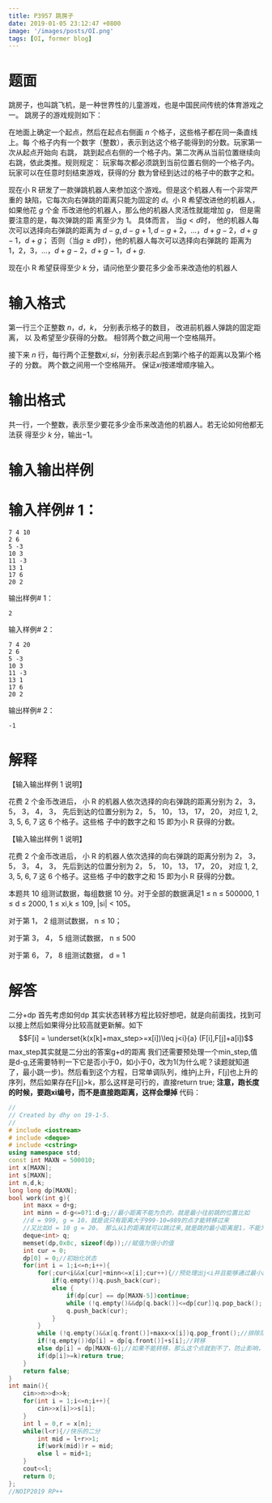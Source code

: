 ```yaml
---
title: P3957 跳房子
date: 2019-01-05 23:12:47 +0800
image: '/images/posts/OI.png'
tags: [OI, former blog]
---
```


# 题面
跳房子，也叫跳飞机，是一种世界性的儿童游戏，也是中国民间传统的体育游戏之一。 跳房子的游戏规则如下：

在地面上确定一个起点，然后在起点右侧画 $n$ 个格子，这些格子都在同一条直线上。每 个格子内有一个数字（整数），表示到达这个格子能得到的分数。玩家第一次从起点开始向 右跳， 跳到起点右侧的一个格子内。第二次再从当前位置继续向右跳，依此类推。规则规定： 玩家每次都必须跳到当前位置右侧的一个格子内。玩家可以在任意时刻结束游戏，获得的分 数为曾经到达过的格子中的数字之和。

现在小 R 研发了一款弹跳机器人来参加这个游戏。但是这个机器人有一个非常严重的 缺陷，它每次向右弹跳的距离只能为固定的 $d$。小 R 希望改进他的机器人，如果他花 $g$ 个金 币改进他的机器人，那么他的机器人灵活性就能增加 $g$， 但是需要注意的是，每次弹跳的距 离至少为 $1$。 具体而言， 当$g < d$时， 他的机器人每次可以选择向右弹跳的距离为 $d-g, d-g+1, d-g+2， …， d+g-2， d+g-1， d+g$； 否则（当$g ≥ d$时），他的机器人每次可以选择向右弹跳的 距离为 $1， 2， 3， …， d+g-2， d+g-1， d+g$.

现在小 R 希望获得至少 $k$ 分，请问他至少要花多少金币来改造他的机器人
# 输入格式
第一行三个正整数 $n， d， k$， 分别表示格子的数目， 改进前机器人弹跳的固定距离， 以 及希望至少获得的分数。 相邻两个数之间用一个空格隔开。

接下来 $n$ 行，每行两个正整数$xi, si$，分别表示起点到第$i$个格子的距离以及第$i$个格子的 分数。 两个数之间用一个空格隔开。 保证$xi$按递增顺序输入。
# 输出格式
共一行，一个整数，表示至少要花多少金币来改造他的机器人。若无论如何他都无法获 得至少 $k$ 分，输出$-1$。
# 输入输出样例
#  输入样例# 1： 
```
7 4 10
2 6
5 -3
10 3
11 -3
13 1
17 6
20 2
```
输出样例# 1： 
```
2
```
输入样例# 2： 
```
7 4 20
2 6
5 -3
10 3
11 -3
13 1
17 6
20 2
```
输出样例# 2： 
```
-1
```
# 解释
【输入输出样例 1 说明】

花费 2 个金币改进后， 小 R 的机器人依次选择的向右弹跳的距离分别为 2， 3， 5， 3， 4， 3， 先后到达的位置分别为 2， 5， 10， 13， 17， 20， 对应 1, 2, 3, 5, 6, 7 这 6 个格子。这些格 子中的数字之和 15 即为小 R 获得的分数。

【输入输出样例 1 说明】

花费 2 个金币改进后， 小 R 的机器人依次选择的向右弹跳的距离分别为 2， 3， 5， 3， 4， 3， 先后到达的位置分别为 2， 5， 10， 13， 17， 20， 对应 1, 2, 3, 5, 6, 7 这 6 个格子。这些格 子中的数字之和 15 即为小 R 获得的分数。

本题共 10 组测试数据，每组数据 10 分。对于全部的数据满足1 ≤ n ≤ 500000, 1 ≤ d ≤ 2000, 1 ≤ xi,k ≤ 109, |si| < 105。

对于第 1， 2 组测试数据， n ≤ 10；

对于第 3， 4， 5 组测试数据， n ≤ 500

对于第 6， 7， 8 组测试数据， d = 1
# 解答
二分+dp
首先考虑如何dp
其实状态转移方程比较好想吧，就是向前面找，找到可以接上然后如果得分比较高就更新解。如下
$$F[i] = \underset{k(x[k]+max_step>=x[i])\leq j<i}{a} (F[i],F[j]+a[i])$$
max_step其实就是二分出的答案g+d的距离
我们还需要预处理一个min_step,值是d-g,还需要特判一下它是否小于0，如小于0，改为1(为什么呢？读题就知道了，最小跳一步)。然后看到这个方程，日常单调队列，维护j上升，F[j]也上升的序列，然后如果存在F[j]>k，那么这样是可行的，直接return true;
**注意，跑长度的时候，要跑xi编号，而不是直接跑距离，这样会爆掉**
代码：
```cpp
//
// Created by dhy on 19-1-5.
//
# include <iostream>
# include <deque>
# include <cstring>
using namespace std;
const int MAXN = 500010;
int x[MAXN];
int s[MAXN];
int n,d,k;
long long dp[MAXN];
bool work(int g){
    int maxx = d+g;
    int minn = d-g<=0?1:d-g;//最小距离不能为负的，就是最小往前跳的位置比如
    //d = 999, g = 10，就是说只有距离大于999-10=989的点才能转移过来
    //又比如d = 10 g = 20， 那么从1的距离就可以跳过来,就是跳的最小距离是1，不能为负的
    deque<int> q;
    memset(dp,0x8c, sizeof(dp));//赋值为很小的值
    int cur = 0;
    dp[0] = 0;//初始化状态
    for(int i = 1;i<=n;i++){
        for(;cur<i&&x[cur]+minn<=x[i];cur++){//预处理出j<i并且能够通过最小跳跃距离跳到i
            if(q.empty())q.push_back(cur);
            else {
                if(dp[cur] == dp[MAXN-5])continue;
                while (!q.empty()&&dp[q.back()]<=dp[cur])q.pop_back();
                q.push_back(cur);
            }
        }
        while (!q.empty()&&x[q.front()]+maxx<x[i])q.pop_front();//排除队头不合法的解
        if(!q.empty())dp[i] = dp[q.front()]+s[i];//转移
        else dp[i] = dp[MAXN-6];//如果不能转移，那么这个点就到不了，防止影响，改为很小的值(其实不改也可以，因为dp数组早就以及设为-INF了)
        if(dp[i]>=k)return true;
    }
    return false;
}
int main(){
    cin>>n>>d>>k;
    for(int i = 1;i<=n;i++){
        cin>>x[i]>>s[i];
    }
    int l = 0,r = x[n];
    while(l<r){//快乐的二分
        int mid = l+r>>1;
        if(work(mid))r = mid;
        else l = mid+1;
    }
    cout<<l;
    return 0;
};
//NOIP2019 RP++
```